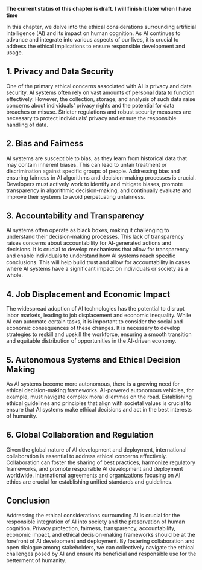 **The current status of this chapter is draft. I will finish it later when I have time**

In this chapter, we delve into the ethical considerations surrounding artificial intelligence (AI) and its impact on human cognition. As AI continues to advance and integrate into various aspects of our lives, it is crucial to address the ethical implications to ensure responsible development and usage.

**1. Privacy and Data Security**
--------------------------------

One of the primary ethical concerns associated with AI is privacy and data security. AI systems often rely on vast amounts of personal data to function effectively. However, the collection, storage, and analysis of such data raise concerns about individuals' privacy rights and the potential for data breaches or misuse. Stricter regulations and robust security measures are necessary to protect individuals' privacy and ensure the responsible handling of data.

**2. Bias and Fairness**
------------------------

AI systems are susceptible to bias, as they learn from historical data that may contain inherent biases. This can lead to unfair treatment or discrimination against specific groups of people. Addressing bias and ensuring fairness in AI algorithms and decision-making processes is crucial. Developers must actively work to identify and mitigate biases, promote transparency in algorithmic decision-making, and continually evaluate and improve their systems to avoid perpetuating unfairness.

**3. Accountability and Transparency**
--------------------------------------

AI systems often operate as black boxes, making it challenging to understand their decision-making processes. This lack of transparency raises concerns about accountability for AI-generated actions and decisions. It is crucial to develop mechanisms that allow for transparency and enable individuals to understand how AI systems reach specific conclusions. This will help build trust and allow for accountability in cases where AI systems have a significant impact on individuals or society as a whole.

**4. Job Displacement and Economic Impact**
-------------------------------------------

The widespread adoption of AI technologies has the potential to disrupt labor markets, leading to job displacement and economic inequality. While AI can automate certain tasks, it is important to consider the social and economic consequences of these changes. It is necessary to develop strategies to reskill and upskill the workforce, ensuring a smooth transition and equitable distribution of opportunities in the AI-driven economy.

**5. Autonomous Systems and Ethical Decision Making**
-----------------------------------------------------

As AI systems become more autonomous, there is a growing need for ethical decision-making frameworks. AI-powered autonomous vehicles, for example, must navigate complex moral dilemmas on the road. Establishing ethical guidelines and principles that align with societal values is crucial to ensure that AI systems make ethical decisions and act in the best interests of humanity.

**6. Global Collaboration and Regulation**
------------------------------------------

Given the global nature of AI development and deployment, international collaboration is essential to address ethical concerns effectively. Collaboration can foster the sharing of best practices, harmonize regulatory frameworks, and promote responsible AI development and deployment worldwide. International agreements and organizations focusing on AI ethics are crucial for establishing unified standards and guidelines.

**Conclusion**
--------------

Addressing the ethical considerations surrounding AI is crucial for the responsible integration of AI into society and the preservation of human cognition. Privacy protection, fairness, transparency, accountability, economic impact, and ethical decision-making frameworks should be at the forefront of AI development and deployment. By fostering collaboration and open dialogue among stakeholders, we can collectively navigate the ethical challenges posed by AI and ensure its beneficial and responsible use for the betterment of humanity.
